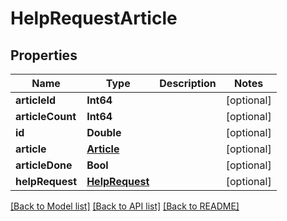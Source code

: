 # HelpRequestArticle

## Properties
Name | Type | Description | Notes
------------ | ------------- | ------------- | -------------
**articleId** | **Int64** |  | [optional] 
**articleCount** | **Int64** |  | [optional] 
**id** | **Double** |  | [optional] 
**article** | [**Article**](Article.md) |  | [optional] 
**articleDone** | **Bool** |  | [optional] 
**helpRequest** | [**HelpRequest**](HelpRequest.md) |  | [optional] 

[[Back to Model list]](../README.md#documentation-for-models) [[Back to API list]](../README.md#documentation-for-api-endpoints) [[Back to README]](../README.md)


